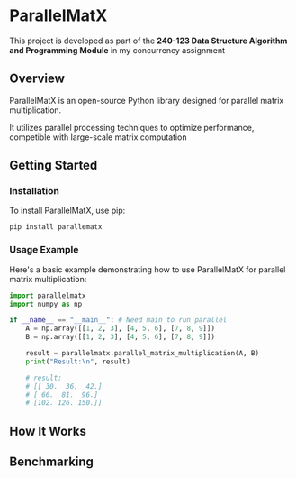 # ParallelMatX

This project is developed as part of the **240-123 Data Structure Algorithm and Programming Module** in my concurrency assignment

## Overview

ParallelMatX is an open-source Python library designed for parallel matrix multiplication.

It utilizes parallel processing techniques to optimize performance, competible with large-scale matrix computation

## Getting Started

### Installation

To install ParallelMatX, use pip:

```
pip install parallematx
```

### Usage Example

Here's a basic example demonstrating how to use ParallelMatX for parallel matrix multiplication:

```python
import parallelmatx
import numpy as np

if __name__ == "__main__": # Need main to run parallel
    A = np.array([[1, 2, 3], [4, 5, 6], [7, 8, 9]])
    B = np.array([[1, 2, 3], [4, 5, 6], [7, 8, 9]])

    result = parallelmatx.parallel_matrix_multiplication(A, B)
    print("Result:\n", result)

    # result:
    # [[ 30.  36.  42.]
    # [ 66.  81.  96.]
    # [102. 126. 150.]]
```

## How It Works

## Benchmarking
